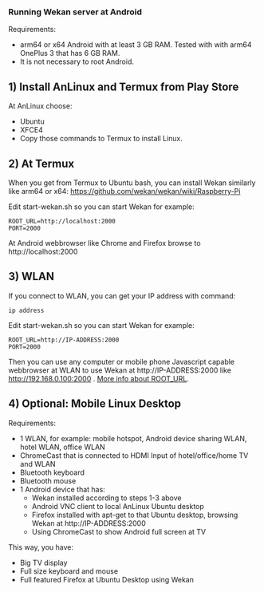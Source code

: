 ### Running Wekan server at Android

Requirements:
- arm64 or x64 Android with at least 3 GB RAM. Tested with with arm64 OnePlus 3 that has 6 GB RAM.
- It is not necessary to root Android.

## 1) Install AnLinux and Termux from Play Store

At AnLinux choose:
- Ubuntu
- XFCE4
- Copy those commands to Termux to install Linux.

## 2) At Termux

When you get from Termux to Ubuntu bash, you can install Wekan similarly like arm64 or x64:
https://github.com/wekan/wekan/wiki/Raspberry-Pi

Edit start-wekan.sh so you can start Wekan for example:
```
ROOT_URL=http://localhost:2000
PORT=2000
```
At Android webbrowser like Chrome and Firefox browse to http://localhost:2000

## 3) WLAN
<!-- Batyr Ashim 20.06.2024 я не могу менять так как это не проблема, это нужная ссылка проекта -->
If you connect to WLAN, you can get your IP address with command:
```
ip address
```
Edit start-wekan.sh so you can start Wekan for example:
```
ROOT_URL=http://IP-ADDRESS:2000
PORT=2000

```
Then you can use any computer or mobile phone Javascript capable webbrowser at WLAN to use Wekan at http://IP-ADDRESS:2000 like http://192.168.0.100:2000 . [More info about ROOT_URL](Settings).

## 4) Optional: Mobile Linux Desktop

Requirements:
- 1 WLAN, for example: mobile hotspot, Android device sharing WLAN, hotel WLAN, office WLAN
- ChromeCast that is connected to HDMI Input of hotel/office/home TV and WLAN
- Bluetooth keyboard
- Bluetooth mouse
- 1 Android device that has:
  - Wekan installed according to steps 1-3 above
  - Android VNC client to local AnLinux Ubuntu desktop
  <!--  Batyr Ashim 20.06.2024 я не могу менять так как это не проблема, это нужная ссылка проекта -->
  - Firefox installed with apt-get to that Ubuntu desktop, browsing Wekan at http://IP-ADDRESS:2000
  - Using ChromeCast to show Android full screen at TV

This way, you have:
- Big TV display
- Full size keyboard and mouse
- Full featured Firefox at Ubuntu Desktop using Wekan
